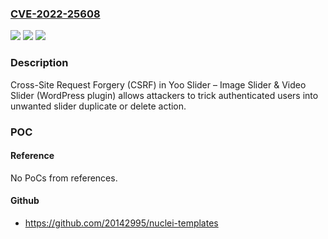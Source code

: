### [CVE-2022-25608](https://cve.mitre.org/cgi-bin/cvename.cgi?name=CVE-2022-25608)
![](https://img.shields.io/static/v1?label=Product&message=Yoo%20Slider%20%E2%80%93%20Image%20Slider%20%26%20Video%20Slider%20(WordPress%20plugin)&color=blue)
![](https://img.shields.io/static/v1?label=Version&message=%3C%3D%202.0.0%3C%3D%202.0.0%20&color=brighgreen)
![](https://img.shields.io/static/v1?label=Vulnerability&message=CWE-352%20Cross-Site%20Request%20Forgery%20(CSRF)&color=brighgreen)

### Description

Cross-Site Request Forgery (CSRF) in Yoo Slider – Image Slider & Video Slider (WordPress plugin) allows attackers to trick authenticated users into unwanted slider duplicate or delete action.

### POC

#### Reference
No PoCs from references.

#### Github
- https://github.com/20142995/nuclei-templates

